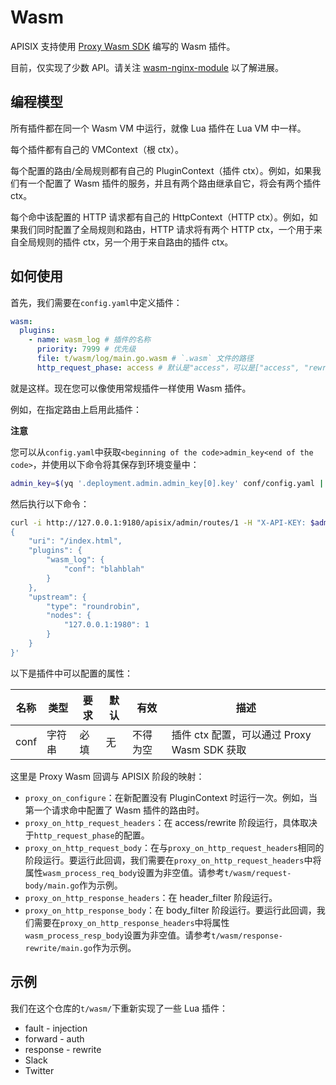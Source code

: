 # Wasm

APISIX 支持使用 [Proxy Wasm SDK](https://github.com/proxy-wasm/spec#sdks) 编写的 Wasm 插件。

目前，仅实现了少数 API。请关注 [wasm-nginx-module](https://github.com/api7/wasm-nginx-module) 以了解进展。

## 编程模型

所有插件都在同一个 Wasm VM 中运行，就像 Lua 插件在 Lua VM 中一样。

每个插件都有自己的 VMContext（根 ctx）。

每个配置的路由/全局规则都有自己的 PluginContext（插件 ctx）。例如，如果我们有一个配置了 Wasm 插件的服务，并且有两个路由继承自它，将会有两个插件 ctx。

每个命中该配置的 HTTP 请求都有自己的 HttpContext（HTTP ctx）。例如，如果我们同时配置了全局规则和路由，HTTP 请求将有两个 HTTP ctx，一个用于来自全局规则的插件 ctx，另一个用于来自路由的插件 ctx。

## 如何使用

首先，我们需要在`config.yaml`中定义插件：

```yaml
wasm:
  plugins:
    - name: wasm_log # 插件的名称
      priority: 7999 # 优先级
      file: t/wasm/log/main.go.wasm # `.wasm` 文件的路径
      http_request_phase: access # 默认是"access"，可以是["access", "rewrite"]之一
```

就是这样。现在您可以像使用常规插件一样使用 Wasm 插件。

例如，在指定路由上启用此插件：

**注意**

您可以从`config.yaml`中获取`<beginning of the code>admin_key<end of the code>`，并使用以下命令将其保存到环境变量中：

```bash
admin_key=$(yq '.deployment.admin.admin_key[0].key' conf/config.yaml | sed's/"//g')
```

然后执行以下命令：

```bash
curl -i http://127.0.0.1:9180/apisix/admin/routes/1 -H "X-API-KEY: $admin_key" -X PUT -d '
{
    "uri": "/index.html",
    "plugins": {
        "wasm_log": {
            "conf": "blahblah"
        }
    },
    "upstream": {
        "type": "roundrobin",
        "nodes": {
            "127.0.0.1:1980": 1
        }
    }
}'
```

以下是插件中可以配置的属性：

|名称 | 类型 | 要求 | 默认 | 有效 | 描述|
|---|---|---|---|---|---|
|conf|字符串 | 必填 | 无 | 不得为空 |插件 ctx 配置，可以通过 Proxy Wasm SDK 获取|

这里是 Proxy Wasm 回调与 APISIX 阶段的映射：

- `proxy_on_configure`：在新配置没有 PluginContext 时运行一次。例如，当第一个请求命中配置了 Wasm 插件的路由时。
- `proxy_on_http_request_headers`：在 access/rewrite 阶段运行，具体取决于`http_request_phase`的配置。
- `proxy_on_http_request_body`：在与`proxy_on_http_request_headers`相同的阶段运行。要运行此回调，我们需要在`proxy_on_http_request_headers`中将属性`wasm_process_req_body`设置为非空值。请参考`t/wasm/request-body/main.go`作为示例。
- `proxy_on_http_response_headers`：在 header_filter 阶段运行。
- `proxy_on_http_response_body`：在 body_filter 阶段运行。要运行此回调，我们需要在`proxy_on_http_response_headers`中将属性`wasm_process_resp_body`设置为非空值。请参考`t/wasm/response-rewrite/main.go`作为示例。

## 示例

我们在这个仓库的`t/wasm/`下重新实现了一些 Lua 插件：

- fault - injection
- forward - auth
- response - rewrite
- Slack
- Twitter

